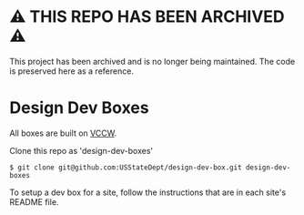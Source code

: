 # :warning: THIS REPO HAS BEEN ARCHIVED :warning:

This project has been archived and is no longer being maintained. The code is preserved here as a reference.

# Design Dev Boxes

All boxes are built on [VCCW](http://vccw.cc/).

Clone this repo as 'design-dev-boxes'

```
$ git clone git@github.com:USStateDept/design-dev-box.git design-dev-boxes
```

To setup a dev box for a site, follow the instructions that are in each site's README file.
